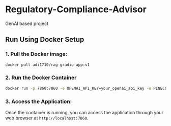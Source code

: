 # Regulatory-Compliance-Advisor
GenAI based project

## Run Using Docker Setup
  ### 1. Pull the Docker image:
  ```bash
  docker pull adi1710/rag-gradio-app:v1
  ```
  ### 2. Run the Docker Container
  ```bash
  docker run -p 7860:7860 -e OPENAI_API_KEY=your_openai_api_key -e PINECONE_API_KEY=your_pinecone_api_key rag-gradio-app:v1
  ```
  ### 3. Access the Application:
  Once the container is running, you can access the application through your web browser at `http://localhost:7860`.

        

